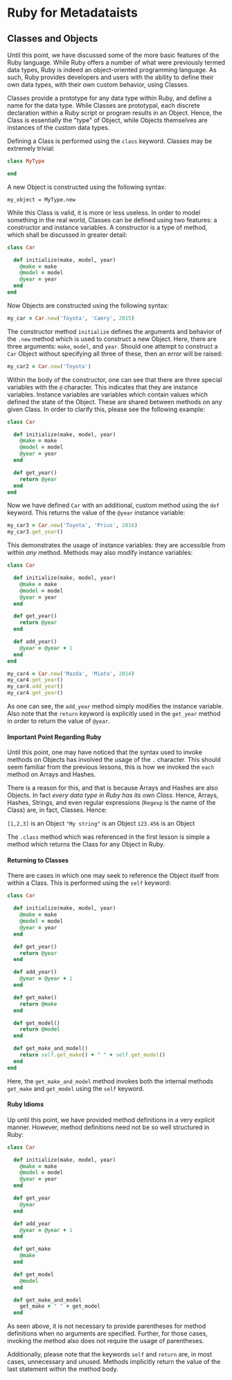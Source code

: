 # Ruby for Metadataists
## Classes and Objects

Until this point, we have discussed some of the more basic features of the Ruby
language.  While Ruby offers a number of what were previously termed data types,
Ruby is indeed an object-oriented programming language.  As such, Ruby provides
developers and users with the ability to define their own data types, with their
own custom behavior, using Classes.

Classes provide a prototype for any data type within Ruby, and define a name for
the data type.  While Classes are prototypal, each discrete declaration within 
a Ruby script or program results in an Object.  Hence, the Class is essentially
the "type" of Object, while Objects themselves are instances of the custom data
types.

Defining a Class is performed using the `class` keyword.  Classes may be
extremely trivial:

```ruby
class MyType

end
```

A new Object is constructed using the following syntax:

```
my_object = MyType.new
```

While this Class is valid, it is more or less useless.  In order to model
something in the real world, Classes can be defined using two features: a
constructor and instance variables.  A constructor is a type of method, which
shall be discussed in greater detail:

```ruby
class Car

  def initialize(make, model, year)
    @make = make
    @model = model
    @year = year
  end
end
```

Now Objects are constructed using the following syntax:

```ruby
my_car = Car.new('Toyota', 'Camry', 2015)
```

The constructor method `initialize` defines the arguments and behavior of the
`.new` method which is used to construct a new Object.  Here, there are three
arguments: `make`, `model`, and `year`.  Should one attempt to construct a `Car`
Object without specifying all three of these, then an error will be raised:

```ruby
my_car2 = Car.new('Toyota')
```

Within the body of the constructor, one can see that there are three special
variables with the `@` character.  This indicates that they are instance
variables.  Instance variables are variables which contain values which defined
the state of the Object.  These are shared between methods on any given Class.
In order to clarify this, please see the following example:

```ruby
class Car

  def initialize(make, model, year)
    @make = make
    @model = model
    @year = year
  end

  def get_year()
    return @year
  end
end
```

Now we have defined `Car` with an additional, custom method using the `def`
keyword.  This returns the value of the `@year` instance variable:

```ruby
my_car3 = Car.new('Toyota', 'Prius', 2016)
my_car3.get_year()
```

This demonstrates the usage of instance variables: they are accessible from
within *any* method.  Methods may also modify instance variables:

```ruby
class Car

  def initialize(make, model, year)
    @make = make
    @model = model
    @year = year
  end

  def get_year()
    return @year
  end

  def add_year()
    @year = @year + 1
  end
end
```

```ruby
my_car4 = Car.new('Mazda', 'Miata', 2014)
my_car4.get_year()
my_car4.add_year()
my_car4.get_year()
```

As one can see, the `add_year` method simply modifies the instance variable.
Also note that the `return` keyword is explicitly used in the `get_year` method
in order to return the value of `@year`.

#### Important Point Regarding Ruby

Until this point, one may have noticed that the syntax used to invoke methods on
Objects has involved the usage of the `.` character.  This should seem familiar
from the previous lessons, this is how we invoked the `each` method on Arrays
and Hashes.

There is a reason for this, and that is because Arrays and Hashes are also
Objects.  In fact *every data type in Ruby has its own Class.*  Hence, Arrays,
Hashes, Strings, and even regular expressions (`Regexp` is the name of the
 Class) are, in fact, Classes.  Hence:

`[1,2,3]` is an Object
`"My string"` is an Object
`123.456` is an Object

The `.class` method which was referenced in the first lesson is simple a method
which returns the Class for any Object in Ruby.

#### Returning to Classes

There are cases in which one may seek to reference the Object itself from within
a Class.  This is performed using the `self` keyword:

```ruby
class Car

  def initialize(make, model, year)
    @make = make
    @model = model
    @year = year
  end

  def get_year()
    return @year
  end

  def add_year()
    @year = @year + 1
  end

  def get_make()
    return @make
  end

  def get_model()
    return @model
  end

  def get_make_and_model()
    return self.get_make() + " " + self.get_model()
  end
end
```

Here, the `get_make_and_model` method invokes both the internal methods
`get_make` and `get_model` using the `self` keyword.

#### Ruby Idioms

Up until this point, we have provided method definitions in a very explicit
manner.  However, method definitions need not be so well structured in Ruby:

```ruby
class Car

  def initialize(make, model, year)
    @make = make
    @model = model
    @year = year
  end

  def get_year
    @year
  end

  def add_year
    @year = @year + 1
  end

  def get_make
    @make
  end

  def get_model
    @model
  end

  def get_make_and_model
    get_make + " " + get_model
  end
```

As seen above, it is not necessary to provide parentheses for method definitions
when no arguments are specified.  Further, for those cases, invoking the method
also does not require the usage of parentheses.

Additionally, please note that the keywords `self` and `return` are, in most
cases, unnecessary and unused.  Methods implicitly return the value of the last
statement within the method body.
